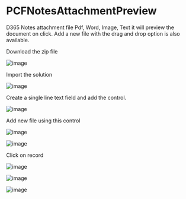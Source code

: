 # PCFNotesAttachmentPreview
D365 Notes attachment file Pdf, Word, Image, Text it will preview the document on click. Add a new file with the drag and drop option is also available.


Download the zip file

![image](https://user-images.githubusercontent.com/5432436/185724044-72a7f109-0405-4582-83a1-dab720d9650a.png)


Import the solution

![image](https://user-images.githubusercontent.com/5432436/185724070-3b5b4aa3-3371-49ca-880f-b5f92a255a4f.png)

Create a single line text field and add the control.

![image](https://user-images.githubusercontent.com/5432436/185724120-0e9063f3-6430-4122-b175-29115f66ed3b.png)

Add new file using this control

![image](https://user-images.githubusercontent.com/5432436/185724191-93076dd0-621d-47c0-a3e7-18e647207be5.png)

![image](https://user-images.githubusercontent.com/5432436/185724332-4adfa6ec-8c87-47d4-8e55-2ed4feeb9c8b.png)

Click on record

![image](https://user-images.githubusercontent.com/5432436/185724360-4eb31f8c-9bcf-4f3f-b016-518c903cc554.png)

![image](https://user-images.githubusercontent.com/5432436/185724381-524be8ed-abf9-41d2-a200-018b148b20eb.png)

![image](https://user-images.githubusercontent.com/5432436/185724400-74fcb06c-0460-412f-a745-95121b53320d.png)




